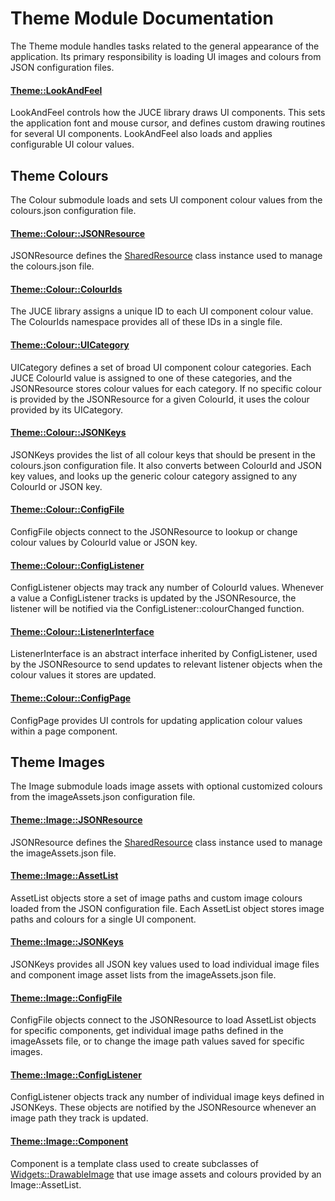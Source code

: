 # Theme Module Documentation
The Theme module handles tasks related to the general appearance of the application. Its primary responsibility is loading UI images and colours from JSON configuration files.

#### [Theme\::LookAndFeel](../../Source/GUI/Theme/Theme_LookAndFeel.h)
LookAndFeel controls how the JUCE library draws UI components. This sets the application font and mouse cursor, and defines custom drawing routines for several UI components. LookAndFeel also loads and applies configurable UI colour values.

## Theme Colours
The Colour submodule loads and sets UI component colour values from the colours.json configuration file.

#### [Theme\::Colour\::JSONResource](../../Source/GUI/Theme/Colour/Theme_Colour_JSONResource.h)
JSONResource defines the [SharedResource](./SharedResource.md) class instance used to manage the colours.json file.

#### [Theme\::Colour\::ColourIds](../../Source/GUI/Theme/Colour/Theme_Colour_ColourIds.h)
The JUCE library assigns a unique ID to each UI component colour value. The ColourIds namespace provides all of these IDs in a single file.

#### [Theme\::Colour\::UICategory](../../Source/GUI/Theme/Colour/Theme_Colour_UICategory.h)
UICategory defines a set of broad UI component colour categories. Each JUCE ColourId value is assigned to one of these categories, and the JSONResource stores colour values for each category. If no specific colour is provided by the JSONResource for a given ColourId, it uses the colour provided by its UICategory.

#### [Theme\::Colour\::JSONKeys](../../Source/GUI/Theme/Colour/Theme_Colour_JSONKeys.h)
JSONKeys provides the list of all colour keys that should be present in the colours.json configuration file. It also converts between ColourId and JSON key values, and looks up the generic colour category assigned to any ColourId or JSON key.

#### [Theme\::Colour\::ConfigFile](../../Source/GUI/Theme/Colour/Theme_Colour_ConfigFile.h)
ConfigFile objects connect to the JSONResource to lookup or change colour values by ColourId value or JSON key.

#### [Theme\::Colour\::ConfigListener](../../Source/GUI/Theme/Colour/Theme_Colour_ConfigListener.h)
ConfigListener objects may track any number of ColourId values. Whenever a value a ConfigListener tracks is updated by the JSONResource, the listener will be notified via the ConfigListener\::colourChanged function.

#### [Theme\::Colour\::ListenerInterface](../../Source/GUI/Theme/Colour/Theme_Colour_ListenerInterface.h)
ListenerInterface is an abstract interface inherited by ConfigListener, used by the JSONResource to send updates to relevant listener objects when the colour values it stores are updated.

#### [Theme\::Colour\::ConfigPage](../../Source/GUI/Theme/Colour/Theme_Colour_ConfigPage.h)
ConfigPage provides UI controls for updating application colour values within a page component.

## Theme Images
The Image submodule loads image assets with optional customized colours from the imageAssets.json configuration file.

#### [Theme\::Image\::JSONResource](../../Source/GUI/Theme/Image/Theme_Image_JSONResource.h)
JSONResource defines the [SharedResource](./SharedResource.md) class instance used to manage the imageAssets.json file.

#### [Theme\::Image\::AssetList](../../Source/GUI/Theme/Image/Theme_Image_AssetList.h)
AssetList objects store a set of image paths and custom image colours loaded from the JSON configuration file. Each AssetList object stores image paths and colours for a single UI component.

#### [Theme\::Image\::JSONKeys](../../Source/GUI/Theme/Image/Theme_Image_JSONKeys.h)
JSONKeys provides all JSON key values used to load individual image files and component image asset lists from the imageAssets.json file.

#### [Theme\::Image\::ConfigFile](../../Source/GUI/Theme/Image/Theme_Image_ConfigFile.h)
ConfigFile objects connect to the JSONResource to load AssetList objects for specific components, get individual image paths defined in the imageAssets file, or to change the image path values saved for specific images.

#### [Theme\::Image\::ConfigListener](../../Source/GUI/Theme/Image/Theme_Image_ConfigListener.h)
ConfigListener objects track any number of individual image keys defined in JSONKeys. These objects are notified by the JSONResource whenever an image path they track is updated.

#### [Theme\::Image\::Component](../../Source/GUI/Theme/Image/Theme_Image_Component.h)
Component is a template class used to create subclasses of [Widgets\::DrawableImage](../../Source/Framework/Widgets/Widgets_DrawableImage.h) that use image assets and colours provided by an Image\::AssetList.
